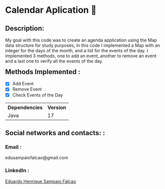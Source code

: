 <h1> Calendar Aplication 🛒</h1>

<h2 style="font-size:1.5em;"> Description: </h2>
<p style="font-size:1em;">My goal with this code was to create an agenda application using the Map data structure for study purposes, in this code I implemented a Map with an integer for the days of the month, and a list for the events of the day. I implemented 3 methods, one to add an event, another to remove an event and a last one to verify all the events of the day.</p>

 <h2 style="font-size:1.5em; margin-top: 10px">Methods Implemented :</h2>

- [x] Add Event
- [x] Remove Event
- [x] Check Events of the Day
<table>
	<tbody>
		<tr>
			<th>Dependencies</th>
			<th>Version</th>
		</tr>
		<tr>
			<td>Java</td>
			<td>17</td>
		</tr>
	</tbody>
</table>

<h2 style="font-size:1.5em;"> Social networks and contacts: : </h2>
<h3> Email : </h3>
	<p> edusampaiofalcao@gmail.com  </p>
<h3> LinkedIn : </h3>
	<p> <a href="https://www.linkedin.com/in/eduardo-henrique-sampaio-falcao-52024b23b/">Eduardo Henrique Sampaio Falcao </a> </p>
	


